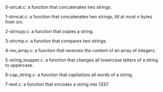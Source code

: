 0-strcat.c: a function that concatenates two strings.

1-strncat.c:  a function that concatenates two strings, till at most n bytes from src.

2-strncpy.c: a function that copies a string.

3-strcmp.c: a function that compares two strings.

4-rev_array.c: a function that reverses the content of an array of integers.

5-string_toupper.c: a function that changes all lowercase letters of a string to uppercase.

6-cap_string.c: a function that capitalizes all words of a string.

7-leet.c: a function that encodes a string into 1337.
